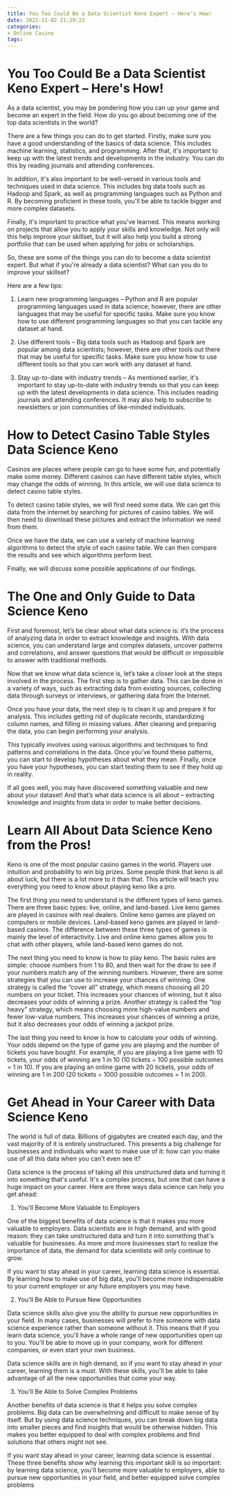 ```yaml
---
title: You Too Could Be a Data Scientist Keno Expert – Here's How!
date: 2022-11-02 21:29:23
categories:
- Online Casino
tags:
---
```



#  You Too Could Be a Data Scientist Keno Expert – Here's How!

As a data scientist, you may be pondering how you can up your game and become an expert in the field. How do you go about becoming one of the top data scientists in the world?

There are a few things you can do to get started. Firstly, make sure you have a good understanding of the basics of data science. This includes machine learning, statistics, and programming. After that, it's important to keep up with the latest trends and developments in the industry. You can do this by reading journals and attending conferences.

In addition, it's also important to be well-versed in various tools and techniques used in data science. This includes big data tools such as Hadoop and Spark, as well as programming languages such as Python and R. By becoming proficient in these tools, you'll be able to tackle bigger and more complex datasets.

Finally, it's important to practice what you've learned. This means working on projects that allow you to apply your skills and knowledge. Not only will this help improve your skillset, but it will also help you build a strong portfolio that can be used when applying for jobs or scholarships.

So, these are some of the things you can do to become a data scientist expert. But what if you're already a data scientist? What can you do to improve your skillset?

Here are a few tips:

1. Learn new programming languages – Python and R are popular programming languages used in data science; however, there are other languages that may be useful for specific tasks. Make sure you know how to use different programming languages so that you can tackle any dataset at hand.

2. Use different tools – Big data tools such as Hadoop and Spark are popular among data scientists; however, there are other tools out there that may be useful for specific tasks. Make sure you know how to use different tools so that you can work with any dataset at hand.

3. Stay up-to-date with industry trends – As mentioned earlier, it's important to stay up-to-date with industry trends so that you can keep up with the latest developments in data science. This includes reading journals and attending conferences. It may also help to subscribe to newsletters or join communities of like-minded individuals.

#  How to Detect Casino Table Styles Data Science Keno

Casinos are places where people can go to have some fun, and potentially make some money. Different casinos can have different table styles, which may change the odds of winning. In this article, we will use data science to detect casino table styles.

To detect casino table styles, we will first need some data. We can get this data from the internet by searching for pictures of casino tables. We will then need to download these pictures and extract the information we need from them.

Once we have the data, we can use a variety of machine learning algorithms to detect the style of each casino table. We can then compare the results and see which algorithms perform best.

Finally, we will discuss some possible applications of our findings.

#  The One and Only Guide to Data Science Keno

First and foremost, let’s be clear about what data science is: it’s the process of analyzing data in order to extract knowledge and insights. With data science, you can understand large and complex datasets, uncover patterns and correlations, and answer questions that would be difficult or impossible to answer with traditional methods.

Now that we know what data science is, let’s take a closer look at the steps involved in the process. The first step is to gather data. This can be done in a variety of ways, such as extracting data from existing sources, collecting data through surveys or interviews, or gathering data from the Internet.

Once you have your data, the next step is to clean it up and prepare it for analysis. This includes getting rid of duplicate records, standardizing column names, and filling in missing values. After cleaning and preparing the data, you can begin performing your analysis.

This typically involves using various algorithms and techniques to find patterns and correlations in the data. Once you’ve found these patterns, you can start to develop hypotheses about what they mean. Finally, once you have your hypotheses, you can start testing them to see if they hold up in reality.

If all goes well, you may have discovered something valuable and new about your dataset! And that’s what data science is all about – extracting knowledge and insights from data in order to make better decisions.

#  Learn All About Data Science Keno from the Pros!

Keno is one of the most popular casino games in the world. Players use intuition and probability to win big prizes. Some people think that keno is all about luck, but there is a lot more to it than that. This article will teach you everything you need to know about playing keno like a pro.

The first thing you need to understand is the different types of keno games. There are three basic types: live, online, and land-based. Live keno games are played in casinos with real dealers. Online keno games are played on computers or mobile devices. Land-based keno games are played in land-based casinos. The difference between these three types of games is mainly the level of interactivity. Live and online keno games allow you to chat with other players, while land-based keno games do not.

The next thing you need to know is how to play keno. The basic rules are simple: choose numbers from 1 to 80, and then wait for the draw to see if your numbers match any of the winning numbers. However, there are some strategies that you can use to increase your chances of winning. One strategy is called the “cover all” strategy, which means choosing all 20 numbers on your ticket. This increases your chances of winning, but it also decreases your odds of winning a prize. Another strategy is called the “top heavy” strategy, which means choosing more high-value numbers and fewer low-value numbers. This increases your chances of winning a prize, but it also decreases your odds of winning a jackpot prize.

The last thing you need to know is how to calculate your odds of winning. Your odds depend on the type of game you are playing and the number of tickets you have bought. For example, if you are playing a live game with 10 tickets, your odds of winning are 1 in 10 (10 tickets ÷ 100 possible outcomes = 1 in 10). If you are playing an online game with 20 tickets, your odds of winning are 1 in 200 (20 tickets ÷ 1000 possible outcomes = 1 in 200).

#  Get Ahead in Your Career with Data Science Keno

The world is full of data. Billions of gigabytes are created each day, and the vast majority of it is entirely unstructured. This presents a big challenge for businesses and individuals who want to make use of it: how can you make use of all this data when you can't even see it?

Data science is the process of taking all this unstructured data and turning it into something that's useful. It's a complex process, but one that can have a huge impact on your career. Here are three ways data science can help you get ahead:

1. You'll Become More Valuable to Employers

One of the biggest benefits of data science is that it makes you more valuable to employers. Data scientists are in high demand, and with good reason: they can take unstructured data and turn it into something that's valuable for businesses. As more and more businesses start to realize the importance of data, the demand for data scientists will only continue to grow.

If you want to stay ahead in your career, learning data science is essential. By learning how to make use of big data, you'll become more indispensable to your current employer or any future employers you may have.

2. You'll Be Able to Pursue New Opportunities

Data science skills also give you the ability to pursue new opportunities in your field. In many cases, businesses will prefer to hire someone with data science experience rather than someone without it. This means that if you learn data science, you'll have a whole range of new opportunities open up to you. You'll be able to move up in your company, work for different companies, or even start your own business.

Data science skills are in high demand, so if you want to stay ahead in your career, learning them is a must. With these skills, you'll be able to take advantage of all the new opportunities that come your way.

3. You'll Be Able to Solve Complex Problems

Another benefits of data science is that it helps you solve complex problems. Big data can be overwhelming and difficult to make sense of by itself. But by using data science techniques, you can break down big data into smaller pieces and find insights that would be otherwise hidden. This makes you better equipped to deal with complex problems and find solutions that others might not see.

If you want stay ahead in your career, learning data science is essential . These three benefits show why learning this important skill is so important: by learning data science, you'll become more valuable to employers, able to pursue new opportunities in your field, and better equipped solve complex problems